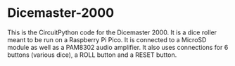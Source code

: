 # Dicemaster-2000
This is the CircuitPython code for the Dicemaster 2000. It is a dice roller meant to be run on a Raspberry Pi Pico. It is connected to a MicroSD module as well as a PAM8302 audio amplifier. It also uses connections for 6 buttons (various dice), a ROLL button and a RESET button.
